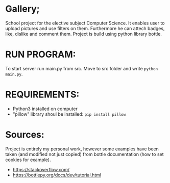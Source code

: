 # Gallery;
School project for the elective subject Computer Science. It enables user to upload pictures and use filters on them. Furthermore he can attech badges, like, dislike and comment them. Project is build using python library bottle.

# RUN PROGRAM:
To start server run main.py from src. Move to src folder and write `python main.py`.


# REQUIREMENTS:
* Python3 installed on computer
* "pillow" library shoul be installed: `pip install pillow`


# Sources:
Project is entirely my personal work, however some examples have been taken (and modified not just copied) from bottle documentation (how to set cookies for example).
* https://stackoverflow.com/
* https://bottlepy.org/docs/dev/tutorial.html